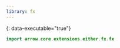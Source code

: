 ```yaml
---
library: fx
---
```


{: data-executable="true"}
```kotlin
import arrow.core.extensions.either.fx.fx
```
